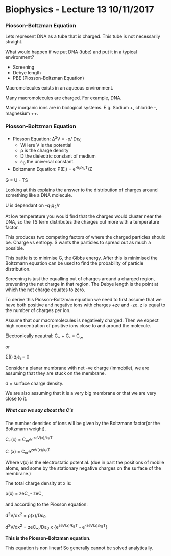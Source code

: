 # Biophysics - Lecture 13 10/11/2017

### Piosson-Boltzman Equation

Lets represent DNA as a tube that is charged. This tube is not necessarily straight.

What would happen if we put DNA (tube) and put it in a typical environment?

- Screening
- Debye length
- PBE (Piosson-Boltzman Equation)

Macromolecules exists in an aqueous environment.

Many macromolecules are charged. For example, DNA.

Many inorganic ions are in biological systems. E.g. Sodium +, chloride -, magnesium ++.

### Piosson-Boltzman Equation

- Piosson Equation: &Delta;<sup>2</sup>V = -&rho;/ D&epsilon;<sub>0</sub>
  - WHere V is the potential
  - &rho; is the charge density
  - D the dielectric constant of medium
  - &epsilon;<sub>0</sub> the universal constant.
- Boltzmann Equation: P(E<sub>i</sub>) = e<sup>-E<sub>i</sub>/k<sub>b</sub>T</sup>/Z

G = U - TS

Looking at this explains the answer to the distribution of charges around something like a DNA molecule.

U is dependant on -q<sub>1</sub>q<sub>2</sub>/r

At low temperature you would find that the charges would cluster near the DNA, so the TS term distributes the charges out more with a temperature factor.

This produces two competing factors of where the charged particles should be. Charge vs entropy. S wants the particles to spread out as much a possible.

This battle is to minimise G, the Gibbs energy. After this is minimised the Boltzmann equation can be used to find the probability of particle distribution.

Screening is just the equalling out of charges around a charged region, preventing the net charge in that region. The Debye length is the point at which the net charge equates to zero.

To derive this Piosson-Boltzman equation we need to first assume that we have both positive and negative ions with charges +ze and -ze. z is equal to the number of charges per ion.

Assume that our macromolecules is negatively charged. Then we expect high concentration of positive ions close to and around the molecule.

Electronically neautral: C<sub>+</sub> + C<sub>-</sub> = C<sub>&infin;</sub>

or

&Sigma;(i) z<sub>i</sub>e<sub>i</sub> = 0

Consider a planar membrane with net -ve charge (immobile), we are assuming that they are stuck on the membrane.

&sigma; = surface charge density.

We are also assuming that it is a very big membrane or that we are very close to it.

##### What can we say about the C's

The number densities of ions will be given by the Boltzmann factor(or the Boltzmann weight).

C<sub>+</sub>(*x*) = C<sub>&infin;</sub>e<sup>-zeV(*x*)/k<sub>B</sub>T</sup>

C<sub>-</sub>(*x*) = C<sub>&infin;</sub>e<sup>zeV(*x*)/k<sub>B</sub>T</sup>

Where v(x) is the electrostatic potential. (due in part the positions of mobile atoms, and some by the stationary negative charges on the surface of the membrane.)

The total charge density at x is:

&rho;(x) = zeC<sub>+</sub>- zeC<sub>-</sub>

and according to the Piosson equation:

d<sup>2</sup>V/dx<sup>2</sup> = &rho;(x)/D&epsilon;<sub>0</sub>

d<sup>2</sup>V/dx<sup>2</sup> = zeC<sub>&infin;</sub>/D&epsilon;<sub>0</sub> x {e<sup>zeV(*x*)/k<sub>B</sub>T</sup> - e<sup>-zeV(*x*)/k<sub>B</sub>T</sup>}

****This is the Piosson-Boltzman equation.****

This equation is non linear! So generally cannot be solved analytically.
